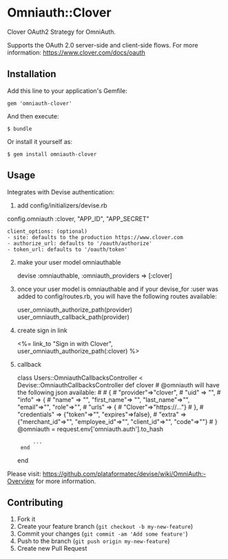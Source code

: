 # Omniauth::Clover

Clover OAuth2 Strategy for OmniAuth.

Supports the OAuth 2.0 server-side and client-side flows. For more information: https://www.clover.com/docs/oauth


## Installation

Add this line to your application's Gemfile:

    gem 'omniauth-clover'

And then execute:

    $ bundle

Or install it yourself as:

    $ gem install omniauth-clover

## Usage

Integrates with Devise authentication:

1) add config/initializers/devise.rb

config.omniauth :clover, "APP_ID", "APP_SECRET"

    client_options: (optional)
    - site: defaults to the production https://www.clover.com
    - authorize_url: defaults to '/oauth/authorize'
    - token_url: defaults to '/oauth/token'

2) make your user model omniauthable

    devise :omniauthable, :omniauth_providers => [:clover]
    
3) once your user model is omniauthable and if your devise_for :user was added to config/routes.rb, you will have the following routes available:

    user_omniauth_authorize_path(provider)
    user_omniauth_callback_path(provider)
    
4) create sign in link

    <%= link_to "Sign in with Clover", user_omniauth_authorize_path(:clover) %> 
    
5) callback

    class Users::OmniauthCallbacksController < Devise::OmniauthCallbacksController
        def clover
            # @omniauth will have the following json available:
            # 
            # {
            #   "provider"=>"clover", 
            #   "uid" => "", 
            #   "info" => {
            #       "name" => "", "first_name"=> "", "last_name"=>"", "email"=>"", "role"=>"", 
            #       "urls" => {
            #       "Clover"=>"https://..."}
            #   }, 
            #   "credentials" => {"token"=>"", "expires"=>false}, 
            #   "extra" => {"merchant_id"=>"", "employee_id"=>"", "client_id"=>"", "code"=>""}
            # }
            @omniauth = request.env['omniauth.auth'].to_hash

            ...
        end
    end

Please visit: https://github.com/plataformatec/devise/wiki/OmniAuth:-Overview for more information.

## Contributing

1. Fork it
2. Create your feature branch (`git checkout -b my-new-feature`)
3. Commit your changes (`git commit -am 'Add some feature'`)
4. Push to the branch (`git push origin my-new-feature`)
5. Create new Pull Request

